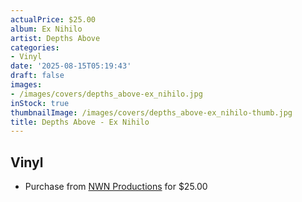 ```yaml
---
actualPrice: $25.00
album: Ex Nihilo
artist: Depths Above
categories:
- Vinyl
date: '2025-08-15T05:19:43'
draft: false
images:
- /images/covers/depths_above-ex_nihilo.jpg
inStock: true
thumbnailImage: /images/covers/depths_above-ex_nihilo-thumb.jpg
title: Depths Above - Ex Nihilo
---
```


## Vinyl
* Purchase from [NWN Productions](http://shop.nwnprod.com/index.php?route=product/product&path=75&product_id=60805&sort=pd.name&order=ASC) for $25.00
